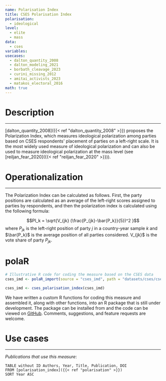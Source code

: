 ```yaml
---
name: Polarisation Index
title: CSES Polarisation Index
polarisation:
  - ideological
level:
  - elite
  - mass
data:
  - cses
variables: 
usecases:
  - dalton_quantity_2008
  - dalton_modeling_2021
  - borbath_cleavage_2023
  - curini_missing_2012
  - amitai_activists_2023
  - matakos_electoral_2016
math: true
---
```

# Description
---
[dalton_quantity_2008]({{< ref "dalton_quantity_2008" >}}) proposes the Polarization Index, which measures ideological polarization among parties based on CSES respondents' placement of parties on a left-right scale. It is the most widely used measure of ideological polarization and can also be used to measure ideological polarization at the mass level (see [reiljan_fear_2020]({{< ref "reiljan_fear_2020" >}})).

# Operationalization
---
The Polarization Index can be calculated as follows. First, the party positions are calculated as an average of the left-right scores assigned to parties by respondents, and then the polarization index is calculated using the following formula:

$$PI_k = \sqrt{V_{jk} (\frac{P_{jk}-\bar{P_k}}{5})^2 }$$
where $P_{jk}$ is the left-right position of party $j$ in a country-year sample $k$ and $\bar{P_k}$ is the average position of all parties considered. V_{jk}$ is the vote share of party $P_{jk}$.
# polaR

```r
# Illustrative R code for coding the measure based on the CSES data
cses_imd <- polaR_import(source = "cses_imd", path = "datasets/cses/cses_imd.dta")

cses_imd <- cses_polarisation_index(cses_imd)
```
We have written a custom R functions for coding this measure and assembled it, along with other functions, into an R package that is still under development. The package can be installed from and the code can be viewed on [GitHub](https://github.com/felixgruenewald/polref). Comments, suggestions, and feature requests are welcome.
# Use cases
---
*Publications that use this measure*:

```dataview
TABLE without ID Authors, Year, Title, Publication, DOI
FROM [polarisation_index]({{< ref "polarisation" >}})
SORT Year ASC
```